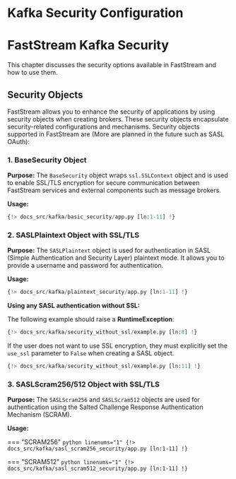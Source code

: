 # Kafka Security Configuration

# FastStream Kafka Security

This chapter discusses the security options available in FastStream and how to use them.

## Security Objects

FastStream allows you to enhance the security of applications by using security objects when creating brokers. These security objects encapsulate security-related configurations and mechanisms. Security objects supported in FastStream are (More are planned in the future such as SASL OAuth):

### 1. BaseSecurity Object

**Purpose:** The `BaseSecurity` object wraps `ssl.SSLContext` object and is used to enable SSL/TLS encryption for secure communication between FastStream services and external components such as message brokers.

**Usage:**

```python linenums="1"
{!> docs_src/kafka/basic_security/app.py [ln:1-11] !}
```

### 2. SASLPlaintext Object with SSL/TLS

**Purpose:** The `SASLPlaintext` object is used for authentication in SASL (Simple Authentication and Security Layer) plaintext mode. It allows you to provide a username and password for authentication.

**Usage:**

```python linenums="1"
{!> docs_src/kafka/plaintext_security/app.py [ln:1-11] !}
```

**Using any SASL authentication without SSL:**

The following example should raise a **RuntimeException**:

```python linenums="1"
{!> docs_src/kafka/security_without_ssl/example.py [ln:8] !}
```

If the user does not want to use SSL encryption, they must explicitly set the `use_ssl` parameter to `False` when creating a SASL object.

```python linenums="1"
{!> docs_src/kafka/security_without_ssl/example.py [ln:11] !}
```

### 3. SASLScram256/512 Object with SSL/TLS

**Purpose:** The `SASLScram256` and `SASLScram512` objects are used for authentication using the Salted Challenge Response Authentication Mechanism (SCRAM).

**Usage:**

=== "SCRAM256"
    ```python linenums="1"
    {!> docs_src/kafka/sasl_scram256_security/app.py [ln:1-11] !}
    ```

=== "SCRAM512"
    ```python linenums="1"
    {!> docs_src/kafka/sasl_scram512_security/app.py [ln:1-11] !}
    ```
